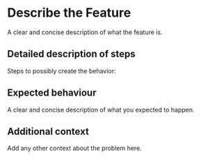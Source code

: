 # Describe the Feature

A clear and concise description of what the feature is.

## Detailed description of steps

Steps to possibly create the behavior:

## Expected behaviour

A clear and concise description of what you expected to happen.

## Additional context

Add any other context about the problem here.
